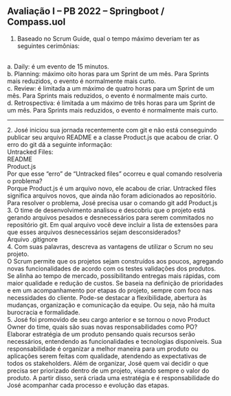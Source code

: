 ## Avaliação I – PB 2022 – Springboot / Compass.uol

1. Baseado no Scrum Guide, qual o tempo máximo deveriam ter as seguintes
cerimônias:
<br>
a. Daily: é um evento de 15 minutos.
<br>
b. Planning: máximo oito horas para um Sprint de um mês. Para Sprints mais reduzidos, o evento é normalmente mais curto.
<br>
c. Review: é limitada a um máximo de quatro horas para um Sprint de um mês. Para Sprints mais reduzidos, o evento é normalmente mais curto.
<br>
d. Retrospectiva: é limitada a um máximo de três horas para um Sprint de um mês. Para Sprints mais reduzidos, o evento é normalmente mais curto.
<br><hr>
2. José iniciou sua jornada recentemente com git e não está conseguindo publicar
seu arquivo README e a classe Product.js que acabou de criar. O erro do git dá
a seguinte informação:
<br>
Untracked Files:
<br>
README
<br>
Product.js
<br>
Por que esse “erro” de “Untracked files” ocorreu e qual comando resolveria o
problema?
<br>
Porque Product.js é um arquivo novo, ele acabou de criar. Untracked files significa arquivos novos, que ainda não foram adicionados ao repositório. Para resolver o problema, José precisa usar o comando git add Product.js 
<br>
3. O time de desenvolvimento analisou e descobriu que o projeto está gerando
arquivos pesados e desnecessários para serem commitados no repositório git.
Em qual arquivo você deve incluir a lista de extensões para que esses arquivos
desnecessários sejam desconsiderados?

<br>
Arquivo .gitignore

<br>
4. Com suas palavras, descreva as vantagens de utilizar o Scrum no seu projeto.
<br>
O Scrum permite que os projetos sejam construídos aos poucos, agregando novas funcionalidades de acordo com os testes validações dos produtos. Se alinha ao tempo de mercado, possibilitando entregas mais rápidas, com maior qualidade e redução de custos. Se baseia na definição de prioridades e em um acompanhamento por etapas do projeto, sempre com foco nas necessidades do cliente. Pode-se destacar a flexibilidade, abertura às mudanças, organização e comunicação da equipe. Ou seja, não há muita burocracia e formalidade. 
<br>
5. José foi promovido de seu cargo anterior e se tornou o novo Product Owner do
time, quais são suas novas responsabilidades como PO?
<br>
Elaborar estratégia de um produto pensando quais recursos serão necessários, entendendo as funcionalidades e tecnologias disponíveis. Sua responsabilidade é organizar a melhor maneira para um produto ou aplicações serem feitas com qualidade, atendendo as expectativas de todos os stakeholders. Além de organizar, José quem vai decidir o que precisa ser priorizado dentro de um projeto, visando sempre o valor do produto. A partir disso, será criada uma estratégia e é responsabilidade do José acompanhar cada processo e evolução das etapas.

